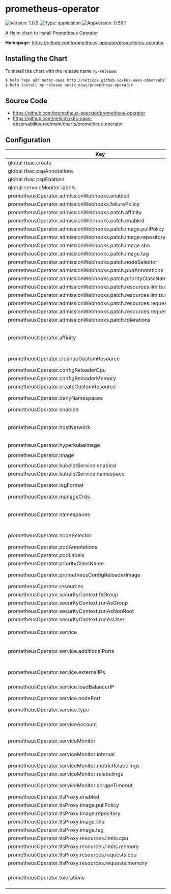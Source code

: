 # prometheus-operator

![Version: 1.0.9](https://img.shields.io/badge/Version-1.0.9-informational?style=flat-square) ![Type: application](https://img.shields.io/badge/Type-application-informational?style=flat-square) ![AppVersion: 0.56.1](https://img.shields.io/badge/AppVersion-0.56.1-informational?style=flat-square)

A Helm chart to install Prometheus Operator

**Homepage:** <https://github.com/prometheus-operator/prometheus-operator>

## Installing the Chart

To install the chart with the release name `my-release`:

```bash
$ helm repo add netic-oaas http://neticdk.github.io/k8s-oaas-observability
$ helm install my-release netic-oaas/prometheus-operator
```

## Source Code

* <https://github.com/prometheus-operator/prometheus-operator>
* <https://github.com/neticdk/k8s-oaas-observability/tree/main/charts/prometheus-operator>

## Configuration

| Key | Type | Default | Description |
|-----|------|---------|-------------|
| global.rbac.create | bool | `true` |  |
| global.rbac.pspAnnotations | object | `{}` |  |
| global.rbac.pspEnabled | bool | `true` |  |
| global.serviceMonitor.labels | object | `{}` |  |
| prometheusOperator.admissionWebhooks.enabled | bool | `true` |  |
| prometheusOperator.admissionWebhooks.failurePolicy | string | `"Fail"` |  |
| prometheusOperator.admissionWebhooks.patch.affinity | object | `{}` |  |
| prometheusOperator.admissionWebhooks.patch.enabled | bool | `true` |  |
| prometheusOperator.admissionWebhooks.patch.image.pullPolicy | string | `"Always"` |  |
| prometheusOperator.admissionWebhooks.patch.image.repository | string | `"jettech/kube-webhook-certgen"` |  |
| prometheusOperator.admissionWebhooks.patch.image.sha | string | `""` |  |
| prometheusOperator.admissionWebhooks.patch.image.tag | string | `"v1.2.1"` |  |
| prometheusOperator.admissionWebhooks.patch.nodeSelector | object | `{}` |  |
| prometheusOperator.admissionWebhooks.patch.podAnnotations | object | `{}` |  |
| prometheusOperator.admissionWebhooks.patch.priorityClassName | string | `""` | Provide a priority class name to the webhook patching job |
| prometheusOperator.admissionWebhooks.patch.resources.limits.cpu | string | `"100m"` |  |
| prometheusOperator.admissionWebhooks.patch.resources.limits.memory | string | `"64Mi"` |  |
| prometheusOperator.admissionWebhooks.patch.resources.requests.cpu | string | `"100m"` |  |
| prometheusOperator.admissionWebhooks.patch.resources.requests.memory | string | `"64Mi"` |  |
| prometheusOperator.admissionWebhooks.patch.tolerations | list | `[]` |  |
| prometheusOperator.affinity | object | `{}` | Assign custom affinity rules to the prometheus operator ref: https://kubernetes.io/docs/concepts/configuration/assign-pod-node/ |
| prometheusOperator.cleanupCustomResource | bool | `false` | Attempt to clean up CRDs created by Prometheus Operator. |
| prometheusOperator.configReloaderCpu | string | `"100m"` | Set the prometheus config reloader side-car CPU limit |
| prometheusOperator.configReloaderMemory | string | `"25Mi"` | Set the prometheus config reloader side-car memory limit |
| prometheusOperator.createCustomResource | bool | `true` | Deploy CRDs used by Prometheus Operator. |
| prometheusOperator.denyNamespaces | list | `[]` | Namespaces not to scope the interaction of the Prometheus Operator (deny list). |
| prometheusOperator.enabled | bool | `true` |  |
| prometheusOperator.hostNetwork | bool | `false` | Required for use in managed kubernetes clusters (such as AWS EKS) with custom CNI (such as calico), because control-plane managed by AWS cannot communicate with pods' IP CIDR and admission webhooks are not working |
| prometheusOperator.hyperkubeImage | object | `{"pullPolicy":"Always","repository":"k8s.gcr.io/hyperkube","sha":"","tag":"v1.16.12"}` | Hyperkube image to use when cleaning up |
| prometheusOperator.image | object | `{"pullPolicy":"Always","repository":"quay.io/prometheus-operator/prometheus-operator","sha":"","tag":""}` | Prometheus-operator image |
| prometheusOperator.kubeletService.enabled | bool | `true` |  |
| prometheusOperator.kubeletService.namespace | string | `"kube-system"` |  |
| prometheusOperator.logFormat | string | `"logfmt"` | Define Log Format Use logfmt (default) or json-formatted logging |
| prometheusOperator.manageCrds | bool | `true` |  |
| prometheusOperator.namespaces | object | `{}` | Namespaces to scope the interaction of the Prometheus Operator and the apiserver (allow list). This is mutually exclusive with denyNamespaces. Setting this to an empty object will disable the configuration |
| prometheusOperator.nodeSelector | object | `{}` | Define which Nodes the Pods are scheduled on. ref: https://kubernetes.io/docs/user-guide/node-selection/ |
| prometheusOperator.podAnnotations | object | `{}` | Annotations to add to the operator pod |
| prometheusOperator.podLabels | object | `{}` | Labels to add to the operator pod |
| prometheusOperator.priorityClassName | string | `nil` | Assign a PriorityClassName to pods if set |
| prometheusOperator.prometheusConfigReloaderImage | object | `{"repository":"quay.io/prometheus-operator/prometheus-config-reloader","sha":"","tag":""}` | Prometheus-config-reloader image to use for config and rule reloading |
| prometheusOperator.resources | object | `{"limits":{"cpu":"150m","memory":"192Mi"},"requests":{"cpu":"150m","memory":"192Mi"}}` | Resource limits & requests |
| prometheusOperator.securityContext.fsGroup | int | `65534` |  |
| prometheusOperator.securityContext.runAsGroup | int | `65534` |  |
| prometheusOperator.securityContext.runAsNonRoot | bool | `true` |  |
| prometheusOperator.securityContext.runAsUser | int | `65534` |  |
| prometheusOperator.service | object | `{"additionalPorts":[],"annotations":{},"clusterIP":"","externalIPs":[],"labels":{},"loadBalancerIP":"","loadBalancerSourceRanges":[],"nodePort":30080,"nodePortTls":30443,"type":"ClusterIP"}` | Configuration for Prometheus operator service |
| prometheusOperator.service.additionalPorts | list | `[]` | Additional ports to open for Prometheus service ref: https://kubernetes.io/docs/concepts/services-networking/service/#multi-port-services |
| prometheusOperator.service.externalIPs | list | `[]` | List of IP addresses at which the Prometheus server service is available Ref: https://kubernetes.io/docs/user-guide/services/#external-ips |
| prometheusOperator.service.loadBalancerIP | string | `""` | Loadbalancer IP Only use if service.type is "loadbalancer" |
| prometheusOperator.service.nodePort | int | `30080` | Port to expose on each node Only used if service.type is 'NodePort' |
| prometheusOperator.service.type | string | `"ClusterIP"` | Service type NodePort, ClusterIP, loadbalancer |
| prometheusOperator.serviceAccount | object | `{"create":true,"name":""}` | Service account for Prometheus operator to use. ref: https://kubernetes.io/docs/tasks/configure-pod-container/configure-service-account/ |
| prometheusOperator.serviceMonitor | object | `{"interval":"","metricRelabelings":[],"relabelings":[],"scrapeTimeout":"","selfMonitor":true}` | Create a servicemonitor for the operator |
| prometheusOperator.serviceMonitor.interval | string | `""` | Scrape interval. If not set, the Prometheus default scrape interval is used. |
| prometheusOperator.serviceMonitor.metricRelabelings | list | `[]` | metric relabel configs to apply to samples before ingestion. |
| prometheusOperator.serviceMonitor.relabelings | list | `[]` | relabel configs to apply to samples before ingestion. |
| prometheusOperator.serviceMonitor.scrapeTimeout | string | `""` | Scrape timeout. If not set, the Prometheus default scrape timeout is used. |
| prometheusOperator.tlsProxy.enabled | bool | `true` |  |
| prometheusOperator.tlsProxy.image.pullPolicy | string | `"Always"` |  |
| prometheusOperator.tlsProxy.image.repository | string | `"squareup/ghostunnel"` |  |
| prometheusOperator.tlsProxy.image.sha | string | `""` |  |
| prometheusOperator.tlsProxy.image.tag | string | `"v1.5.2"` |  |
| prometheusOperator.tlsProxy.resources.limits.cpu | string | `"50m"` |  |
| prometheusOperator.tlsProxy.resources.limits.memory | string | `"48Mi"` |  |
| prometheusOperator.tlsProxy.resources.requests.cpu | string | `"50m"` |  |
| prometheusOperator.tlsProxy.resources.requests.memory | string | `"48Mi"` |  |
| prometheusOperator.tolerations | list | `[]` | Tolerations for use with node taints ref: https://kubernetes.io/docs/concepts/configuration/taint-and-toleration/ |
